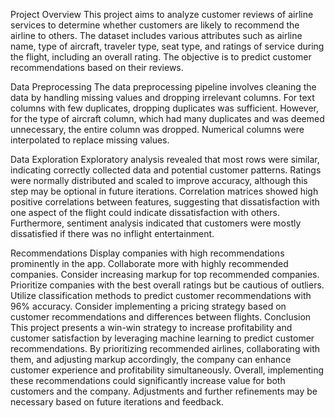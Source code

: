 Project Overview
This project aims to analyze customer reviews of airline services to determine whether customers are likely to recommend the airline to others. The dataset includes various attributes such as airline name, type of aircraft, traveler type, seat type, and ratings of service during the flight, including an overall rating. The objective is to predict customer recommendations based on their reviews.

Data Preprocessing
The data preprocessing pipeline involves cleaning the data by handling missing values and dropping irrelevant columns. For text columns with few duplicates, dropping duplicates was sufficient. However, for the type of aircraft column, which had many duplicates and was deemed unnecessary, the entire column was dropped. Numerical columns were interpolated to replace missing values.

Data Exploration
Exploratory analysis revealed that most rows were similar, indicating correctly collected data and potential customer patterns. Ratings were normally distributed and scaled to improve accuracy, although this step may be optional in future iterations. Correlation matrices showed high positive correlations between features, suggesting that dissatisfaction with one aspect of the flight could indicate dissatisfaction with others. Furthermore, sentiment analysis indicated that customers were mostly dissatisfied if there was no inflight entertainment.

Recommendations
Display companies with high recommendations prominently in the app.
Collaborate more with highly recommended companies.
Consider increasing markup for top recommended companies.
Prioritize companies with the best overall ratings but be cautious of outliers.
Utilize classification methods to predict customer recommendations with 96% accuracy.
Consider implementing a pricing strategy based on customer recommendations and differences between flights.
Conclusion
This project presents a win-win strategy to increase profitability and customer satisfaction by leveraging machine learning to predict customer recommendations. By prioritizing recommended airlines, collaborating with them, and adjusting markup accordingly, the company can enhance customer experience and profitability simultaneously. Overall, implementing these recommendations could significantly increase value for both customers and the company. Adjustments and further refinements may be necessary based on future iterations and feedback.
